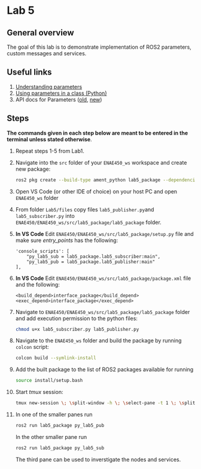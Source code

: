 # Lab 5

## General overview

The goal of this lab is to demonstrate implementation of ROS2 parameters, custom messages and services.

## Useful links

1. [Understanding parameters](https://docs.ros.org/en/humble/Tutorials/Beginner-CLI-Tools/Understanding-ROS2-Parameters/Understanding-ROS2-Parameters.html)
2. [Using parameters in a class (Python)](https://docs.ros.org/en/humble/Tutorials/Beginner-Client-Libraries/Using-Parameters-In-A-Class-Python.html)
3. API docs for Parameters ([old](https://docs.ros2.org/foxy/api/rclpy/api/parameters.html), [new](https://docs.ros.org/en/iron/p/rclpy/rclpy.parameter.html))

## Steps

**The commands given in each step below are meant to be entered in the terminal unless stated otherwise**.

1. Repeat steps 1-5 from Lab1.

2. Navigate into the `src` folder of your `ENAE450_ws` workspace and create new package:
    ```bash
    ros2 pkg create --build-type ament_python lab5_package --dependencies rclpy
    ```

3. Open VS Code (or other IDE of choice) on your host PC and open `ENAE450_ws` folder

8. From folder `Lab5/files` copy files `lab5_publisher.py`and `lab5_subscriber.py` into `ENAE450/ENAE450_ws/src/lab5_package/lab5_package` folder.

9. **In VS Code** Edit `ENAE450/ENAE450_ws/src/lab5_package/setup.py` file and make sure *entry_points* has the following:
    ```
    'console_scripts': [
        "py_lab5_sub = lab5_package.lab5_subscriber:main",
        "py_lab5_pub = lab5_package.lab5_publisher:main"
    ],
    ```
9. **In VS Code** Edit `ENAE450/ENAE450_ws/src/lab5_package/package.xml` file and the following:
    ```
    <build_depend>interface_package</build_depend>
    <exec_depend>interface_package</exec_depend>
    ```

10. Navigate to `ENAE450/ENAE450_ws/src/lab5_package/lab5_package` folder and add execution permission to the python files:
    ```bash
    chmod u+x lab5_subscriber.py lab5_publisher.py
    ```

11. Navigate to the `ENAE450_ws` folder and build the package by running `colcon` script:
    ```bash
    colcon build --symlink-install
    ```

12. Add the built package to the list of ROS2 packages available for running
    ```bash
    source install/setup.bash
    ```

13. Start *tmux* session:
    ```bash
    tmux new-session \; \split-window -h \; \select-pane -t 1 \; \split-window -v

    ```

14. In one of the smaller panes run
    ```bash
    ros2 run lab5_package py_lab5_pub
    ```
    In the other smaller pane run
    ```bash
    ros2 run lab5_package py_lab5_sub
    ```    
    The third pane can be used to inverstigate the nodes and services.
